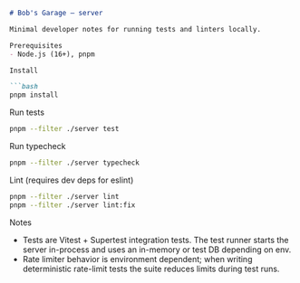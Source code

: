 ```markdown
# Bob's Garage — server

Minimal developer notes for running tests and linters locally.

Prerequisites
- Node.js (16+), pnpm

Install

```bash
pnpm install
```

Run tests

```bash
pnpm --filter ./server test
```

Run typecheck

```bash
pnpm --filter ./server typecheck
```

Lint (requires dev deps for eslint)

```bash
pnpm --filter ./server lint
pnpm --filter ./server lint:fix
```

Notes
- Tests are Vitest + Supertest integration tests. The test runner starts the server in-process and uses an in-memory or test DB depending on env.
- Rate limiter behavior is environment dependent; when writing deterministic rate-limit tests the suite reduces limits during test runs.

```

